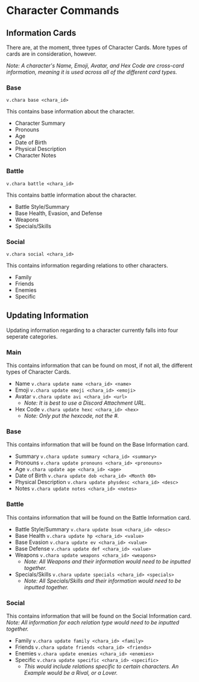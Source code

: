 # Character Commands

## Information Cards

There are, at the moment, three types of Character Cards. More types of cards are in consideration, however.

*Note: A character's Name, Emoji, Avatar, and Hex Code are cross-card information, meaning it is used across all of the different card types.*

### Base
`v.chara base <chara_id>`

This contains base information about the character.
- Character Summary
- Pronouns
- Age
- Date of Birth
- Physical Description
- Character Notes

### Battle
`v.chara battle <chara_id>`

This contains battle information about the character.
- Battle Style/Summary
- Base Health, Evasion, and Defense
- Weapons
- Specials/Skills

### Social
`v.chara social <chara_id>`

This contains information regarding relations to other characters.
- Family
- Friends
- Enemies
- Specific

## Updating Information

Updating information regarding to a character currently falls into four seperate categories.

### Main

This contains information that can be found on most, if not all, the different types of Character Cards.
- Name `v.chara update name <chara_id> <name>`
- Emoji `v.chara update emoji <chara_id> <emoji>`
- Avatar `v.chara update avi <chara_id> <url>`
    - *Note: It is best to use a Discord Attachment URL.*
- Hex Code `v.chara update hexc <chara_id> <hex>`
    - *Note: Only put the hexcode, not the #.*

### Base

This contains information that will be found on the Base Information card.
- Summary `v.chara update summary <chara_id> <summary>`
- Pronouns `v.chara update pronouns <chara_id> <pronouns>`
- Age `v.chara update age <chara_id> <age>`
- Date of Birth `v.chara update dob <chara_id> <Month 00>`
- Physical Description `v.chara update physdesc <chara_id> <desc>`
- Notes `v.chara update notes <chara_id> <notes>`

### Battle

This contains information that will be found on the Battle Information card.
- Battle Style/Summary `v.chara update bsum <chara_id> <desc>`
- Base Health `v.chara update hp <chara_id> <value>`
- Base Evasion `v.chara update ev <chara_id> <value>`
- Base Defense `v.chara update def <chara_id> <value>`
- Weapons `v.chara update weapons <chara_id> <weapons>`
    - *Note: All Weapons and their information would need to be inputted together.*
- Specials/Skills `v.chara update specials <chara_id> <specials>`
    - *Note: All Specials/Skills and their information would need to be inputted together.*

### Social

This contains information that will be found on the Social Information card.
*Note: All information for each relation type would need to be inputted together.*
- Family `v.chara update family <chara_id> <family>`
- Friends `v.chara update friends <chara_id> <friends>`
- Enemies `v.chara update enemies <chara_id> <enemies>`
- Specific `v.chara update specific <chara_id> <specific>`
    - *This would include relations specific to certain characters. An Example would be a Rival, or a Lover.*